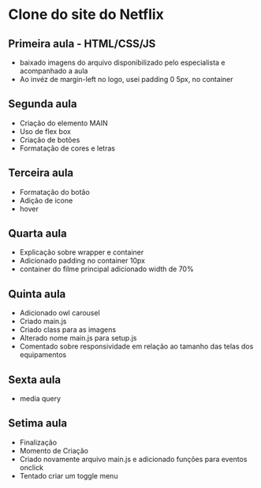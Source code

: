 # Clone do site do Netflix

## Primeira aula - HTML/CSS/JS

- baixado imagens do arquivo disponibilizado pelo especialista e acompanhado a aula
- Ao invéz de margin-left no logo, usei padding 0 5px, no container
  
## Segunda aula

- Criação do elemento MAIN
- Uso de flex box
- Criação de botões
- Formatação de cores e letras

## Terceira aula

- Formatação do botão
- Adição de icone
- hover

## Quarta aula

- Explicação sobre wrapper e container
- Adicionado padding no container 10px
- container do filme principal adicionado width de 70%

## Quinta aula

- Adicionado owl carousel
- Criado main.js
- Criado class para as imagens
- Alterado nome main.js para setup.js
- Comentado sobre responsividade em relação ao tamanho das telas dos equipamentos

## Sexta aula

- media query
  
## Setima aula

- Finalização
- Momento de Criação
- Criado novamente arquivo main.js e adicionado funções para eventos onclick
- Tentado criar um toggle menu